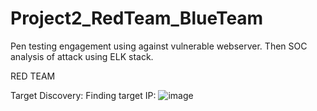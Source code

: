 # Project2_RedTeam_BlueTeam
Pen testing engagement using against vulnerable webserver. Then SOC analysis of attack using ELK stack. 

RED TEAM 

Target Discovery:
Finding target IP:
![image](https://user-images.githubusercontent.com/77931754/125493650-8cf10a1b-6490-48e4-ba87-8f2bb9aeda20.png)
